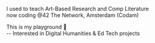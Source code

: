 I used to teach Art-Based Research and Comp Literature\
now coding @42 The Network, Amsterdam (Codam)

This is my playground 🍄\
-- Interested in Digital Humanities & Ed Tech projects

